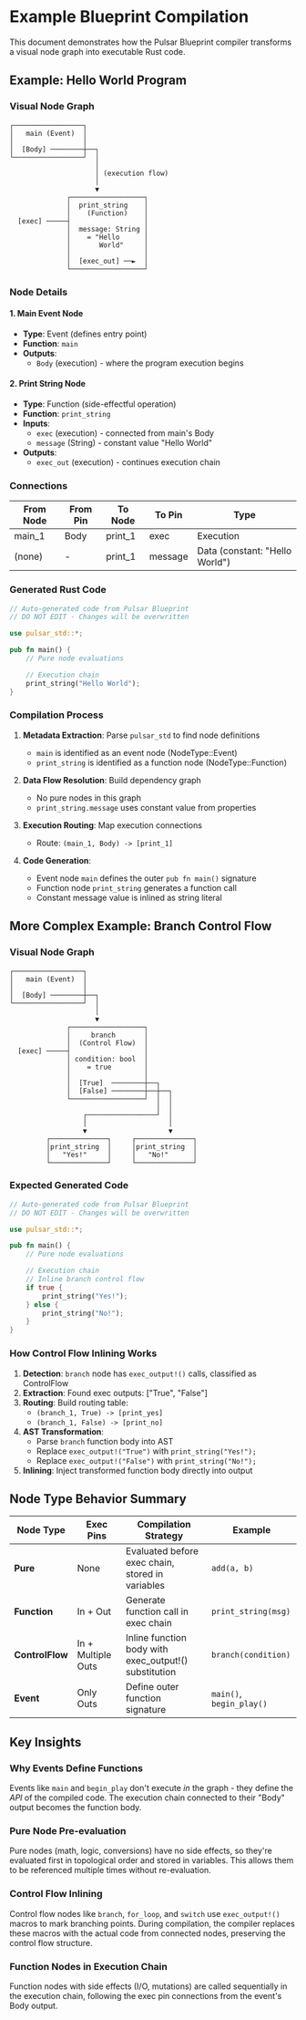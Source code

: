 # Example Blueprint Compilation

This document demonstrates how the Pulsar Blueprint compiler transforms a visual node graph into executable Rust code.

## Example: Hello World Program

### Visual Node Graph

```
┌─────────────────┐
│   main (Event)  │
│                 │
│  [Body] ────────┼──┐
└─────────────────┘  │
                     │
                     │ (execution flow)
                     │
                     ▼
              ┌──────────────────┐
              │  print_string    │
              │    (Function)    │
  [exec] ─────┤                  │
              │  message: String │
              │    = "Hello      │
              │       World"     │
              │                  │
              │  [exec_out] ──►  │
              └──────────────────┘
```

### Node Details

#### 1. Main Event Node
- **Type**: Event (defines entry point)
- **Function**: `main`
- **Outputs**:
  - `Body` (execution) - where the program execution begins

#### 2. Print String Node
- **Type**: Function (side-effectful operation)
- **Function**: `print_string`
- **Inputs**:
  - `exec` (execution) - connected from main's Body
  - `message` (String) - constant value "Hello World"
- **Outputs**:
  - `exec_out` (execution) - continues execution chain

### Connections

| From Node | From Pin | To Node       | To Pin  | Type      |
|-----------|----------|---------------|---------|-----------|
| main_1    | Body     | print_1       | exec    | Execution |
| (none)    | -        | print_1       | message | Data (constant: "Hello World") |

### Generated Rust Code

```rust
// Auto-generated code from Pulsar Blueprint
// DO NOT EDIT - Changes will be overwritten

use pulsar_std::*;

pub fn main() {
    // Pure node evaluations

    // Execution chain
    print_string("Hello World");
}
```

### Compilation Process

1. **Metadata Extraction**: Parse `pulsar_std` to find node definitions
   - `main` is identified as an event node (NodeType::Event)
   - `print_string` is identified as a function node (NodeType::Function)

2. **Data Flow Resolution**: Build dependency graph
   - No pure nodes in this graph
   - `print_string.message` uses constant value from properties

3. **Execution Routing**: Map execution connections
   - Route: `(main_1, Body) -> [print_1]`

4. **Code Generation**:
   - Event node `main` defines the outer `pub fn main()` signature
   - Function node `print_string` generates a function call
   - Constant message value is inlined as string literal

## More Complex Example: Branch Control Flow

### Visual Node Graph

```
┌─────────────────┐
│   main (Event)  │
│                 │
│  [Body] ────────┼──┐
└─────────────────┘  │
                     │
                     ▼
              ┌──────────────────┐
              │     branch       │
              │  (Control Flow)  │
  [exec] ─────┤                  │
              │ condition: bool  │
              │    = true        │
              │                  │
              │  [True]  ────────┼──┐
              │  [False] ────────┼──┼──┐
              └──────────────────┘  │  │
                                    │  │
                  ┌─────────────────┘  │
                  │                    │
                  ▼                    ▼
         ┌──────────────┐     ┌──────────────┐
         │print_string  │     │print_string  │
         │   "Yes!"     │     │   "No!"      │
         └──────────────┘     └──────────────┘
```

### Expected Generated Code

```rust
// Auto-generated code from Pulsar Blueprint
// DO NOT EDIT - Changes will be overwritten

use pulsar_std::*;

pub fn main() {
    // Pure node evaluations

    // Execution chain
    // Inline branch control flow
    if true {
        print_string("Yes!");
    } else {
        print_string("No!");
    }
}
```

### How Control Flow Inlining Works

1. **Detection**: `branch` node has `exec_output!()` calls, classified as ControlFlow
2. **Extraction**: Found exec outputs: ["True", "False"]
3. **Routing**: Build routing table:
   - `(branch_1, True) -> [print_yes]`
   - `(branch_1, False) -> [print_no]`
4. **AST Transformation**:
   - Parse `branch` function body into AST
   - Replace `exec_output!("True")` with `print_string("Yes!");`
   - Replace `exec_output!("False")` with `print_string("No!");`
5. **Inlining**: Inject transformed function body directly into output

## Node Type Behavior Summary

| Node Type     | Exec Pins | Compilation Strategy | Example |
|---------------|-----------|---------------------|---------|
| **Pure**      | None      | Evaluated before exec chain, stored in variables | `add(a, b)` |
| **Function**  | In + Out  | Generate function call in exec chain | `print_string(msg)` |
| **ControlFlow** | In + Multiple Outs | Inline function body with exec_output!() substitution | `branch(condition)` |
| **Event**     | Only Outs | Define outer function signature | `main()`, `begin_play()` |

## Key Insights

### Why Events Define Functions
Events like `main` and `begin_play` don't execute *in* the graph - they define the *API* of the compiled code. The execution chain connected to their "Body" output becomes the function body.

### Pure Node Pre-evaluation
Pure nodes (math, logic, conversions) have no side effects, so they're evaluated first in topological order and stored in variables. This allows them to be referenced multiple times without re-evaluation.

### Control Flow Inlining
Control flow nodes like `branch`, `for_loop`, and `switch` use `exec_output!()` macros to mark branching points. During compilation, the compiler replaces these macros with the actual code from connected nodes, preserving the control flow structure.

### Function Nodes in Execution Chain
Function nodes with side effects (I/O, mutations) are called sequentially in the execution chain, following the exec pin connections from the event's Body output.
